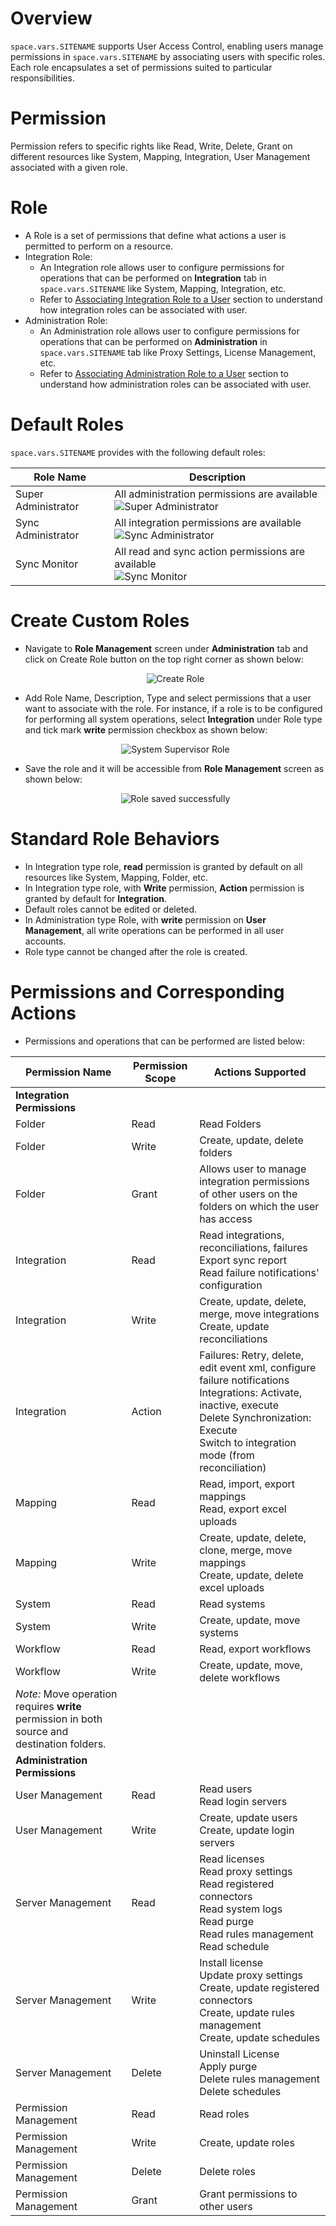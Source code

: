 # Overview
<code class="expression">space.vars.SITENAME</code> supports User Access Control, enabling users manage permissions in <code class="expression">space.vars.SITENAME</code> by associating users with specific roles. Each role encapsulates a set of permissions suited to particular responsibilities.

# Permission
Permission refers to specific rights like Read, Write, Delete, Grant on different resources like System, Mapping, Integration, User Management associated with a given role.

# Role
- A Role is a set of permissions that define what actions a user is permitted to perform on a resource.
- Integration Role:
  - An Integration role allows user to configure permissions for operations that can be performed on **Integration** tab in <code class="expression">space.vars.SITENAME</code> like System, Mapping, Integration, etc.
  - Refer to [Associating Integration Role to a User](user-role-association.md#associating-integration-role-to-a-user) section to understand how integration roles can be associated with user.
- Administration Role: 
  - An Administration role allows user to configure permissions for operations that can be performed on **Administration** in <code class="expression">space.vars.SITENAME</code> tab like Proxy Settings, License Management, etc.
  - Refer to [Associating Administration Role to a User](user-role-association.md#associating-administration-role-to-a-user) section to understand how administration roles can be associated with user.

# Default Roles
<code class="expression">space.vars.SITENAME</code> provides with the following default roles:

| **Role Name** | **Description** |
|---------------|------------------|
| Super Administrator | All administration permissions are available<br>![Super Administrator](../../assets/Super_Administrator.png) |
| Sync Administrator | All integration permissions are available<br>![Sync Administrator](../../assets/Sync_Administrator.png) |
| Sync Monitor | All read and sync action permissions are available<br>![Sync Monitor](../../assets/Syn_Monitor.png) |

# Create Custom Roles
- Navigate to **Role Management** screen under **Administration** tab and click on Create Role button on the top right corner as shown below:  
  <p align="center">
    <img src="../../assets/CreateRole.png" alt="Create Role" />
  </p>
- Add Role Name, Description, Type and select permissions that a user want to associate with the role. For instance, if a role is to be configured for performing all system operations, select **Integration** under Role type and tick mark **write** permission checkbox as shown below:  
  <p align="center">
    <img src="../../assets/System_Supervisor_Role.png" alt="System Supervisor Role" />
  </p>
- Save the role and it will be accessible from **Role Management** screen as shown below:  
  <p align="center">
    <img src="../../assets/Role_saved_successfully.png" alt="Role saved successfully" />
  </p>

# Standard Role Behaviors
- In Integration type role, **read** permission is granted by default on all resources like System, Mapping, Folder, etc.
- In Integration type role, with **Write** permission, **Action** permission is granted by default for **Integration**.
- Default roles cannot be edited or deleted.
- In Administration type Role, with **write** permission on **User Management**, all write operations can be performed in all user accounts.
- Role type cannot be changed after the role is created.

# Permissions and Corresponding Actions
- Permissions and operations that can be performed are listed below:

| **Permission Name** | **Permission Scope** | **Actions Supported** |
|---------------------|----------------------|------------------------|
| **Integration Permissions** |||
| Folder | Read | Read Folders |
| Folder | Write | Create, update, delete folders |
| Folder | Grant | Allows user to manage integration permissions of other users on the folders on which the user has access |
| Integration | Read | Read integrations, reconciliations, failures<br>Export sync report<br>Read failure notifications' configuration |
| Integration | Write | Create, update, delete, merge, move integrations<br>Create, update reconciliations |
| Integration | Action | Failures: Retry, delete, edit event xml, configure failure notifications<br>Integrations: Activate, inactive, execute<br>Delete Synchronization: Execute<br>Switch to integration mode (from reconciliation) |
| Mapping | Read | Read, import, export mappings<br>Read, export excel uploads |
| Mapping | Write | Create, update, delete, clone, merge, move mappings<br>Create, update, delete excel uploads |
| System | Read | Read systems |
| System | Write | Create, update, move systems |
| Workflow | Read | Read, export workflows |
| Workflow | Write | Create, update, move, delete workflows |
| *Note:* Move operation requires **write** permission in both source and destination folders. |||
| **Administration Permissions** |||
| User Management | Read | Read users<br>Read login servers |
| User Management | Write | Create, update users<br>Create, update login servers |
| Server Management | Read | Read licenses<br>Read proxy settings<br>Read registered connectors<br>Read system logs<br>Read purge<br>Read rules management<br>Read schedule |
| Server Management | Write | Install license<br>Update proxy settings<br>Create, update registered connectors<br>Create, update rules management<br>Create, update schedules |
| Server Management | Delete | Uninstall License<br>Apply purge<br>Delete rules management<br>Delete schedules |
| Permission Management | Read | Read roles |
| Permission Management | Write | Create, update roles |
| Permission Management | Delete | Delete roles |
| Permission Management | Grant | Grant permissions to other users |
